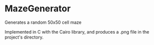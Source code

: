 # MazeGenerator
Generates a random 50x50 cell maze

Implemented in C with the Cairo library, and produces a .png file in the project's directory. 
